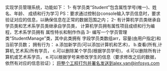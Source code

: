 实现学员管理系统，功能如下：
 1- 有学员类“Student”包含属性学号(唯一)、姓名、年龄、
    成绩和行为学习
	PS：要求通过控制台console输入学员信息时，要求验证对应的信息，以确保信息在正常的数据范围之内；
 2- 有计算机学员类继承自学员类和艺术系学员类继承自学员类，
    计算机学员拥有属性项目成绩和行为编程，艺术系学员拥有
    属性特长和制作作品
 3- 编写一个学员管理类“StudentManage”类，其中此类拥有
	字段学员类数组arr，容量(由用户指定)和当前学员数；
    拥有行为：
	a.添加新学员(可以添加计算机和艺术)，
	b.查看(所有,计算机,艺术系)所有学员，
	c.可以删除某个学员(根据学员学号)，
    d.可以删除所有计算机或艺术系学员，
	e.可以根据学号来修改学生的信息（要求修改之后的数据，依然有对应的信息验证）；
将整个工程打包并署名发送到alex.yan@infosys.com
